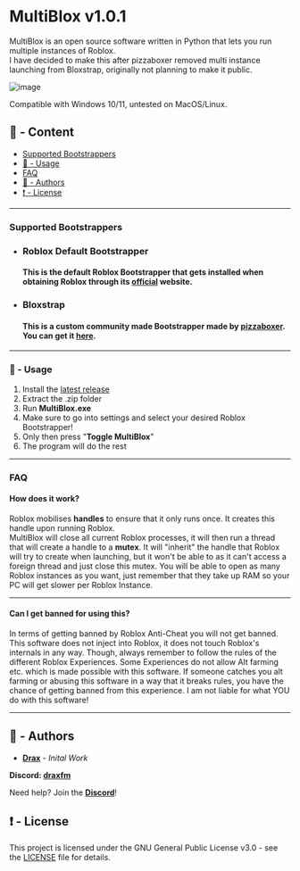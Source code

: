 # MultiBlox v1.0.1

MultiBlox is an open source software written in Python that lets you run multiple instances of Roblox.  
I have decided to make this after pizzaboxer removed multi instance launching from Bloxstrap, originally not planning to make it public.  

![image](https://github.com/user-attachments/assets/c73d44db-a74d-4fb0-8e6c-4d7d9e3bc01e)


Compatible with Windows 10/11, untested on MacOS/Linux.

## :large_blue_circle: - Content
- [Supported Bootstrappers](#bootstrapper)
- [:toolbox: - Usage](#usage)
- [FAQ](#faq)
- [:wave: - Authors](#authors)
- [:exclamation: - License](#license)

---

### <a id="bootstrapper"></a> Supported Bootstrappers
- ### Roblox Default Bootstrapper
  #### This is the default Roblox Bootstrapper that gets installed when obtaining Roblox through its [official](https://www.roblox.com/download) website.
- ### Bloxstrap
  #### This is a custom community made Bootstrapper made by [pizzaboxer](https://www.github.com/pizzaboxer). You can get it [here](https://bloxstraplabs.com).

---

### <a id="usage"></a> :toolbox: - Usage

1. Install the [latest release](https://github.com/DraxFM/MultiBlox/releases/latest)
2. Extract the .zip folder
3. Run **MultiBlox.exe**
4. Make sure to go into settings and select your desired Roblox Bootstrapper!
5. Only then press "**Toggle MultiBlox**"
6. The program will do the rest

---

### <a id="faq"></a> FAQ
#### How does it work?  
Roblox mobilises **handles** to ensure that it only runs once. It creates this handle upon running Roblox.  
MultiBlox will close all current Roblox processes, it will then run a thread that will create a handle to a **mutex**. It will "inherit" the handle that Roblox will try to create when launching, but it won't be able to as it can't access a foreign thread and just     close this mutex. You will be able to open as many Roblox instances as you want, just remember that they take up RAM so your PC will get slower per Roblox Instance.

---

#### Can I get banned for using this?
In terms of getting banned by Roblox Anti-Cheat you will not get banned. This software does not inject into Roblox, it does not touch Roblox's internals in any way. Though, always remember to follow the rules of the different Roblox Experiences. Some Experiences do not allow Alt farming etc. which is made possible with this software. If someone catches you alt farming or abusing this software in a way that it breaks rules, you have the chance of getting banned from this experience. I am not liable for what YOU do with this software!

---


## <a id="authors"></a> :wave: - Authors

* [**Drax**](https://github.com/DraxFM) - *Inital Work*

**Discord: [draxfm](https://discord.com/users/654343206275907585)**

Need help? Join the [**Discord**](https://discord.gg/sEXECdC3Et)!

## <a id="license"></a> :exclamation: - License

This project is licensed under the GNU General Public License v3.0 - see the [LICENSE](LICENSE) file for details.
